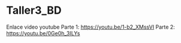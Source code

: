 # Taller3_BD
Enlace video youtube Parte 1: https://youtu.be/1-b2_XMssVI
                     Parte 2: https://youtu.be/0Ge0h_3ILYs
